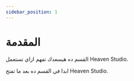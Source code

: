 ```yaml
---
sidebar_position: 1
---
```


# المقدمة

القسم ده هيسعدك تفهم ازاي تستعمل Heaven Studio.

ابدا في القسم ده بعد ما تفتح Heaven Studio.
